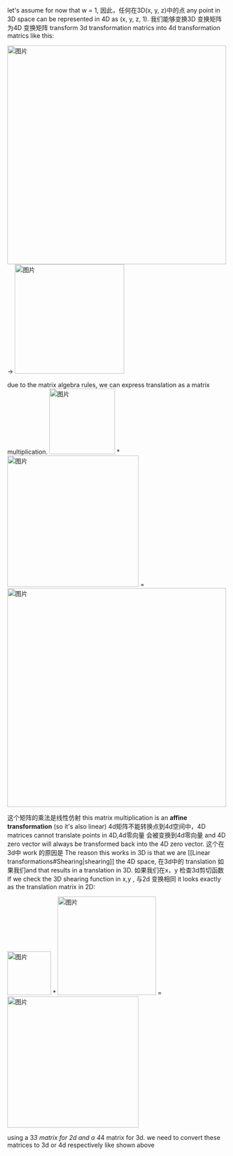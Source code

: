 let's assume for now that w = 1, 因此，任何在3D(x, y, z)中的点 any point in 3D space can be represented in 4D as (x, y, z, 1). 我们能够变换3D 变换矩阵为4D 变换矩阵 transform 3d transformation matrics into 4d transformation matrics like this:

<img width="500" alt="图片" src="https://user-images.githubusercontent.com/31954987/226092593-87ee046e-cbde-4469-ae27-7b1daef86947.png"> -> <img width="250" alt="图片" src="https://user-images.githubusercontent.com/31954987/226094230-72d792ac-81d9-49e2-a258-270b590572b8.png">

due to the matrix algebra rules, we can express translation as a matrix multiplication.
<img width="150" alt="图片" src="https://user-images.githubusercontent.com/31954987/226094617-d1916755-35df-4928-a863-59835533a1df.png"> * <img width="300" alt="图片" src="https://user-images.githubusercontent.com/31954987/226094442-ff3470c5-8689-459e-ae7b-cddead099605.png"> = <img width="500" alt="图片" src="https://user-images.githubusercontent.com/31954987/226094706-6f200c15-03f7-4cf9-af15-9951bab8db67.png">

这个矩阵的乘法是线性仿射 this matrix multiplication is an **affine transformation** (so it's also linear) 4d矩阵不能转换点到4d空间中，4D matrices cannot translate points in 4D,4d零向量 会被变换到4d零向量 and 4D zero vector will always be transformed back into the 4D zero vector. 这个在3d中 work 的原因是 The reason this works in 3D is that we are [[Linear transformations#Shearing|shearing]] the 4D space, 在3d中的 translation 如果我们and that results in a translation in 3D. 如果我们在x，y 检查3d剪切函数 If we check the 3D shearing function in  x,y , 与2d 变换相同 it looks exactly as the translation matrix in 2D:

<img width="100" alt="图片" src="https://user-images.githubusercontent.com/31954987/226095615-db71e051-ee34-408e-9f80-baae3834af25.png"> * <img width="225" alt="图片" src="https://user-images.githubusercontent.com/31954987/226095480-1ca46835-b4ad-4b7c-8dca-9a23136c5854.png"> = <img width="300" alt="图片" src="https://user-images.githubusercontent.com/31954987/226095554-74fb6a9f-7ee8-438b-bad1-c6f96cdae22f.png">

using a 3*3 matrix for 2d and a 4*4 matrix for 3d. we need to convert these matrices to 3d or 4d respectively like shown above
